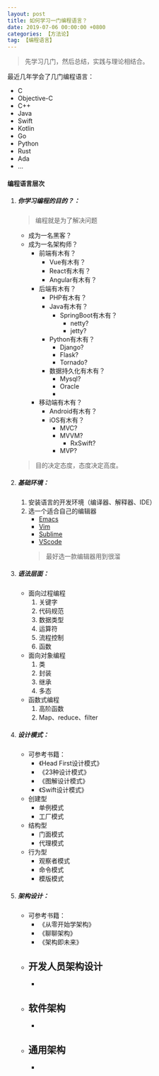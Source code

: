 ```yaml
---
layout: post
title: 如何学习一门编程语言？
date: 2019-07-06 00:00:00 +0800
categories: 【方法论】
tag: 【编程语言】
---
```


> 先学习几门，然后总结，实践与理论相结合。

最近几年学会了几门编程语言：
- C
- Objective-C
- C++
- Java
- Swift
- Kotlin
- Go
- Python
- Rust
- Ada
- ...

#### 编程语言层次

1. ##### 你学习编程的目的？：
	> 编程就是为了解决问题
	- 成为一名黑客？
	- 成为一名架构师？
		- 前端有木有？
			- Vue有木有？
			- React有木有？
			- Angular有木有？
		- 后端有木有？
			- PHP有木有？
			- Java有木有？
				- SpringBoot有木有？
					- netty?
					- jetty?
			- Python有木有？
				- Django?
				- Flask?
				- Tornado?
			- 数据持久化有木有？
				- Mysql?
				- Oracle
				- 
		- 移动端有木有？
			- Android有木有？
			- iOS有木有？
				- MVC?
				- MVVM?
					- RxSwift?
				- MVP?

	> 目的决定态度，态度决定高度。
	
2. ##### 基础环境：
	1. 安装语言的开发环境（编译器、解释器、IDE）
	2. 选一个适合自己的编辑器
		- [Emacs](http://www.gnu.org/software/emacs/)
		- [Vim](https://www.vim.org/)
		- [Sublime](https://www.sublimetext.com/3)
		- [VScode](https://code.visualstudio.com/)
		> 最好选一款编辑器用到很溜

3. ##### 语法层面：
	- 面向过程编程
		1. 关键字
		2. 代码规范
		3. 数据类型
		4. 运算符
		5. 流程控制
		6. 函数
	- 面向对象编程
		1. 类
		2. 封装
		3. 继承
		4. 多态
	- 函数式编程
		1. 高阶函数
		2. Map、reduce、filter

4. ##### 设计模式：
	- 可参考书籍：
		- 《Head First设计模式》
		- 《23种设计模式》
		- 《图解设计模式》
		- 《Swift设计模式》
	- 创建型
		- 单例模式
		- 工厂模式
	- 结构型
		- 门面模式
		- 代理模式
	- 行为型
		- 观察者模式
		- 命令模式
		- 模版模式

5. ##### 架构设计：
	- 可参考书籍：
		- 《从零开始学架构》
		- 《聊聊架构》
		- 《架构即未来》
	- 开发人员架构设计
		- 
		- 
	- 软件架构
		-
		- 
	- 通用架构
		-
		- 













